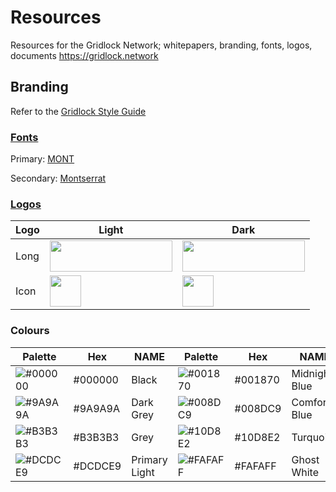 # Resources
Resources for the Gridlock Network; whitepapers, branding, fonts, logos, documents https://gridlock.network

## Branding


Refer to the [Gridlock Style Guide](https://github.com/thorchain/Branding/blob/master/GridlockBranding.pdf)

### [Fonts](https://github.com/gridlocknetwork/Resources/tree/master/fonts)
Primary: [MONT](/fonts/mont)

Secondary: [Montserrat](/fonts/montserrat)


### [Logos](https://github.com/thorchain/Resources/tree/master/logos)
|Logo|Light|Dark|
|---|---|---|
Long | <img src="https://github.com/gridlock/Branding/blob/master/logos/png/gridlock_main_logo.png" width="196" height="50" /> | <img src="https://github.com/gridlock/Branding/blob/master/logos/png/gridlock_logo_knockout.png" width="196" height="50" />
Icon | <img src="https://github.com/gridlock/Branding/blob/master/logos/png/gridlock_icon.png" width="50" height="50" />| <img src="https://github.com/gridlock/Branding/blob/master/logos/png/gridlock_icon_knockout.png" width="50" height="50" />


### Colours

| Palette | Hex     | NAME        | Palette            | Hex                | NAME                   |
|---------|---------|-------------|--------------------|--------------------|------------------------|
| ![#000000](https://placehold.it/15/000000/000000?text=+) | #000000 | Black  | ![#001870](https://placehold.it/15/001870/000000?text=+)            | #001870            | Midnight Blue         |
| ![#9A9A9A](https://placehold.it/15/9A9A9A/000000?text=+) | #9A9A9A | Dark Grey    | ![#008DC9](https://placehold.it/15/008DC9/000000?text=+)           | #008DC9            | Comfort Blue        |
| ![#B3B3B3](https://placehold.it/15/B3B3B3/000000?text=+) | #B3B3B3 | Grey       | ![#10D8E2](https://placehold.it/15/10D8E2/000000?text=+)            | #10D8E2            | Turquoise      |
| ![#DCDCE9](https://placehold.it/15/DCDCE9/000000?text=+) | #DCDCE9 | Primary Light| ![#FAFAFF](https://placehold.it/15/FAFAFF/000000?text=+)            | #FAFAFF            | Ghost White  |

